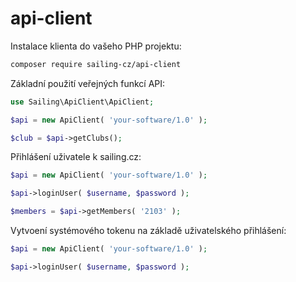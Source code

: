 # api-client

Instalace klienta do vašeho PHP projektu:

```bash
composer require sailing-cz/api-client
```

Základní použití veřejných funkcí API:

```php
use Sailing\ApiClient\ApiClient;

$api = new ApiClient( 'your-software/1.0' );

$club = $api->getClubs();
```

Přihlášení uživatele k sailing.cz:

```php
$api = new ApiClient( 'your-software/1.0' );

$api->loginUser( $username, $password );

$members = $api->getMembers( '2103' );
```

Vytvoení systémového tokenu na základě uživatelského přihlášení:

```php
$api = new ApiClient( 'your-software/1.0' );

$api->loginUser( $username, $password );
```
